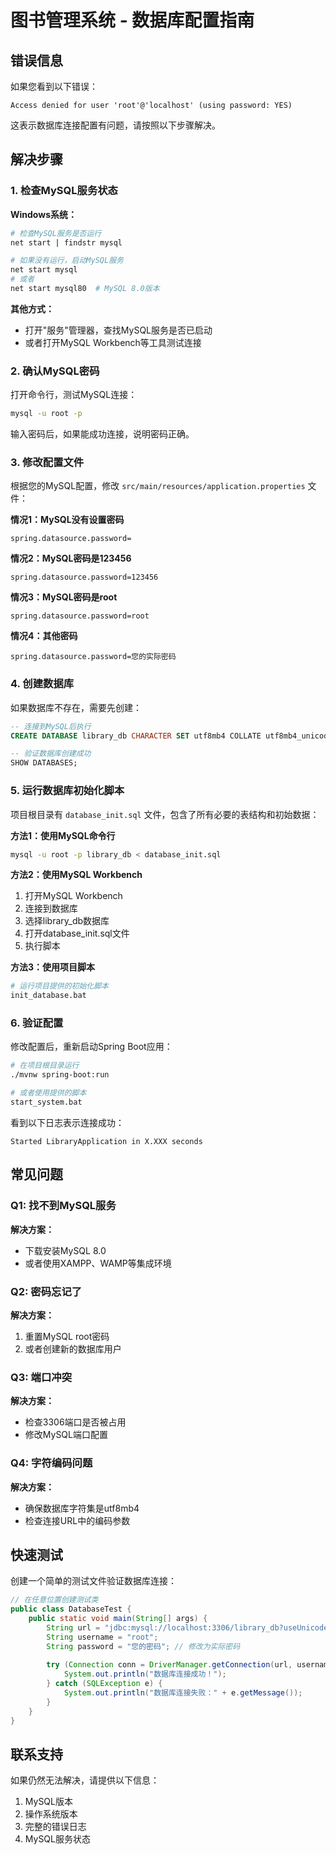 # 图书管理系统 - 数据库配置指南

## 错误信息
如果您看到以下错误：
```
Access denied for user 'root'@'localhost' (using password: YES)
```

这表示数据库连接配置有问题，请按照以下步骤解决。

## 解决步骤

### 1. 检查MySQL服务状态

**Windows系统：**
```bash
# 检查MySQL服务是否运行
net start | findstr mysql

# 如果没有运行，启动MySQL服务
net start mysql
# 或者
net start mysql80  # MySQL 8.0版本
```

**其他方式：**
- 打开"服务"管理器，查找MySQL服务是否已启动
- 或者打开MySQL Workbench等工具测试连接

### 2. 确认MySQL密码

打开命令行，测试MySQL连接：
```bash
mysql -u root -p
```
输入密码后，如果能成功连接，说明密码正确。

### 3. 修改配置文件

根据您的MySQL配置，修改 `src/main/resources/application.properties` 文件：

**情况1：MySQL没有设置密码**
```properties
spring.datasource.password=
```

**情况2：MySQL密码是123456**
```properties
spring.datasource.password=123456
```

**情况3：MySQL密码是root**
```properties
spring.datasource.password=root
```

**情况4：其他密码**
```properties
spring.datasource.password=您的实际密码
```

### 4. 创建数据库

如果数据库不存在，需要先创建：

```sql
-- 连接到MySQL后执行
CREATE DATABASE library_db CHARACTER SET utf8mb4 COLLATE utf8mb4_unicode_ci;

-- 验证数据库创建成功
SHOW DATABASES;
```

### 5. 运行数据库初始化脚本

项目根目录有 `database_init.sql` 文件，包含了所有必要的表结构和初始数据：

**方法1：使用MySQL命令行**
```bash
mysql -u root -p library_db < database_init.sql
```

**方法2：使用MySQL Workbench**
1. 打开MySQL Workbench
2. 连接到数据库
3. 选择library_db数据库
4. 打开database_init.sql文件
5. 执行脚本

**方法3：使用项目脚本**
```bash
# 运行项目提供的初始化脚本
init_database.bat
```

### 6. 验证配置

修改配置后，重新启动Spring Boot应用：

```bash
# 在项目根目录运行
./mvnw spring-boot:run

# 或者使用提供的脚本
start_system.bat
```

看到以下日志表示连接成功：
```
Started LibraryApplication in X.XXX seconds
```

## 常见问题

### Q1: 找不到MySQL服务
**解决方案：** 
- 下载安装MySQL 8.0
- 或者使用XAMPP、WAMP等集成环境

### Q2: 密码忘记了
**解决方案：**
1. 重置MySQL root密码
2. 或者创建新的数据库用户

### Q3: 端口冲突
**解决方案：**
- 检查3306端口是否被占用
- 修改MySQL端口配置

### Q4: 字符编码问题
**解决方案：**
- 确保数据库字符集是utf8mb4
- 检查连接URL中的编码参数

## 快速测试

创建一个简单的测试文件验证数据库连接：

```java
// 在任意位置创建测试类
public class DatabaseTest {
    public static void main(String[] args) {
        String url = "jdbc:mysql://localhost:3306/library_db?useUnicode=true&characterEncoding=utf8&useSSL=false&serverTimezone=Asia/Shanghai";
        String username = "root";
        String password = "您的密码"; // 修改为实际密码
        
        try (Connection conn = DriverManager.getConnection(url, username, password)) {
            System.out.println("数据库连接成功！");
        } catch (SQLException e) {
            System.out.println("数据库连接失败：" + e.getMessage());
        }
    }
}
```

## 联系支持

如果仍然无法解决，请提供以下信息：
1. MySQL版本
2. 操作系统版本
3. 完整的错误日志
4. MySQL服务状态 